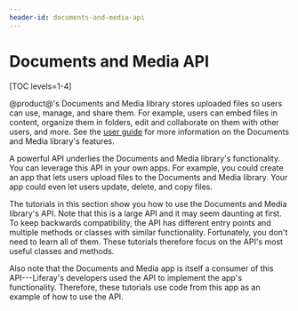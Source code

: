 ```yaml
---
header-id: documents-and-media-api
---
```


# Documents and Media API

[TOC levels=1-4]

@product@'s Documents and Media library stores uploaded files so users can use,
manage, and share them. For example, users can embed files in content, organize
them in folders, edit and collaborate on them with other users, and more. See
the 
[user guide](/docs/7-1/user/-/knowledge_base/u/managing-documents-and-media) 
for more information on the Documents and Media library's features. 

A powerful API underlies the Documents and Media library's functionality. You
can leverage this API in your own apps. For example, you could create an app
that lets users upload files to the Documents and Media library. Your app could
even let users update, delete, and copy files. 

The tutorials in this section show you how to use the Documents and Media 
library's API. Note that this is a large API and it may seem daunting at first.
To keep backwards compatibility, the API has different entry points and multiple
methods or classes with similar functionality. Fortunately, you don't need to
learn all of them. These tutorials therefore focus on the API's most useful
classes and methods. 

Also note that the Documents and Media app is itself a consumer of this
API---Liferay's developers used the API to implement the app's functionality.
Therefore, these tutorials use code from this app as an example of how to use
the API. 

